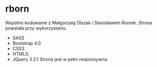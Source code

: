 # rborn
Wspólne kodowanie z Małgorzatą Olszak i Stanisławem Romek.
Strona powstała przy wykorzystaniu 
- SASS 
- Bootstrap 4.0  
- CSS3 
- HTML5;
- JQuery 3.3.1
Strona jest w pełni responsywna. 
